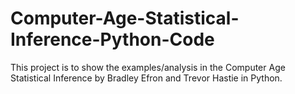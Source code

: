 # Computer-Age-Statistical-Inference-Python-Code
This project is to show the examples/analysis in the Computer Age Statistical Inference by Bradley Efron and Trevor Hastie in Python.
